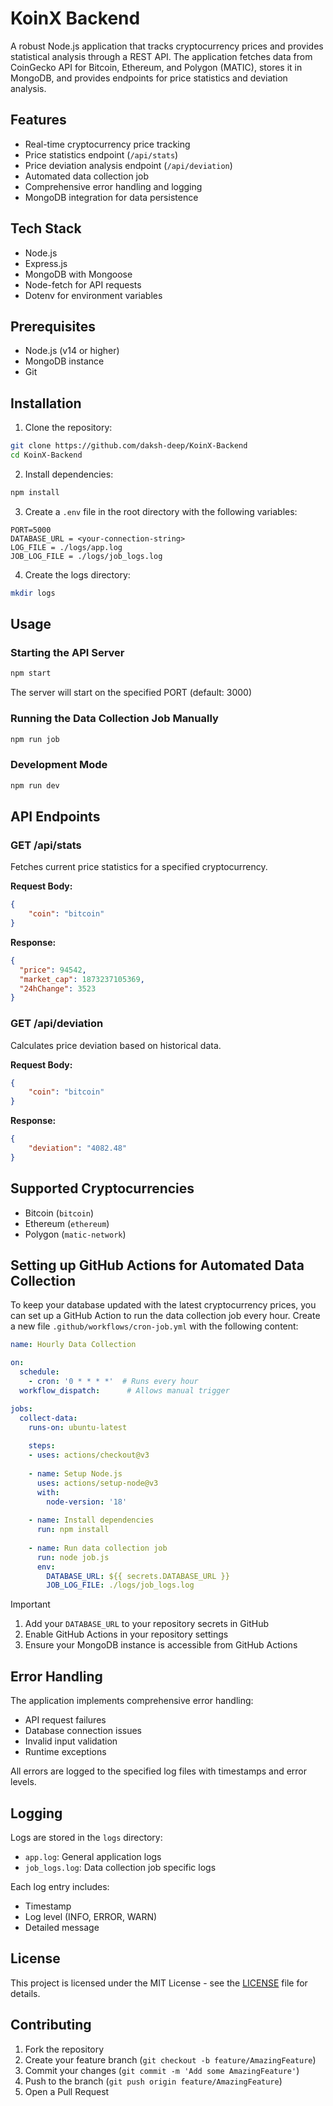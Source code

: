 # KoinX Backend

A robust Node.js application that tracks cryptocurrency prices and provides statistical analysis through a REST API. The application fetches data from CoinGecko API for Bitcoin, Ethereum, and Polygon (MATIC), stores it in MongoDB, and provides endpoints for price statistics and deviation analysis.

## Features

- Real-time cryptocurrency price tracking
- Price statistics endpoint (`/api/stats`)
- Price deviation analysis endpoint (`/api/deviation`)
- Automated data collection job
- Comprehensive error handling and logging
- MongoDB integration for data persistence

## Tech Stack

- Node.js
- Express.js
- MongoDB with Mongoose
- Node-fetch for API requests
- Dotenv for environment variables

## Prerequisites

- Node.js (v14 or higher)
- MongoDB instance
- Git

## Installation

1. Clone the repository:
```bash
git clone https://github.com/daksh-deep/KoinX-Backend
cd KoinX-Backend
```

2. Install dependencies:
```bash
npm install
```

3. Create a `.env` file in the root directory with the following variables:
```env
PORT=5000
DATABASE_URL = <your-connection-string>
LOG_FILE = ./logs/app.log
JOB_LOG_FILE = ./logs/job_logs.log
```

4. Create the logs directory:
```bash
mkdir logs
```

## Usage

### Starting the API Server

```bash
npm start
```

The server will start on the specified PORT (default: 3000)

### Running the Data Collection Job Manually

```bash
npm run job
```

### Development Mode

```bash
npm run dev
```

## API Endpoints

### GET /api/stats
Fetches current price statistics for a specified cryptocurrency.

**Request Body:**
```json
{
    "coin": "bitcoin"
}
```

**Response:**
```json
{
  "price": 94542,
  "market_cap": 1873237105369,
  "24hChange": 3523
}
```

### GET /api/deviation
Calculates price deviation based on historical data.

**Request Body:**
```json
{
    "coin": "bitcoin"
}
```

**Response:**
```json
{
    "deviation": "4082.48"
}
```

## Supported Cryptocurrencies

- Bitcoin (`bitcoin`)
- Ethereum (`ethereum`)
- Polygon (`matic-network`)

## Setting up GitHub Actions for Automated Data Collection

To keep your database updated with the latest cryptocurrency prices, you can set up a GitHub Action to run the data collection job every hour. Create a new file `.github/workflows/cron-job.yml` with the following content:

```yaml
name: Hourly Data Collection

on:
  schedule:
    - cron: '0 * * * *'  # Runs every hour
  workflow_dispatch:      # Allows manual trigger

jobs:
  collect-data:
    runs-on: ubuntu-latest
    
    steps:
    - uses: actions/checkout@v3
    
    - name: Setup Node.js
      uses: actions/setup-node@v3
      with:
        node-version: '18'
        
    - name: Install dependencies
      run: npm install
        
    - name: Run data collection job
      run: node job.js
      env:
        DATABASE_URL: ${{ secrets.DATABASE_URL }}
        JOB_LOG_FILE: ./logs/job_logs.log
```

> [!IMPORTANT]
> 1. Add your `DATABASE_URL` to your repository secrets in GitHub
> 2. Enable GitHub Actions in your repository settings
> 3. Ensure your MongoDB instance is accessible from GitHub Actions

## Error Handling

The application implements comprehensive error handling:
- API request failures
- Database connection issues
- Invalid input validation
- Runtime exceptions

All errors are logged to the specified log files with timestamps and error levels.

## Logging

Logs are stored in the `logs` directory:
- `app.log`: General application logs
- `job_logs.log`: Data collection job specific logs

Each log entry includes:
- Timestamp
- Log level (INFO, ERROR, WARN)
- Detailed message

## License

This project is licensed under the MIT License - see the [LICENSE](LICENSE) file for details.

## Contributing

1. Fork the repository
2. Create your feature branch (`git checkout -b feature/AmazingFeature`)
3. Commit your changes (`git commit -m 'Add some AmazingFeature'`)
4. Push to the branch (`git push origin feature/AmazingFeature`)
5. Open a Pull Request
